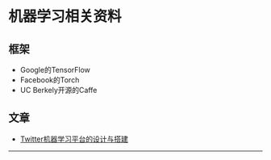 # 机器学习相关资料

## 框架
- Google的TensorFlow
- Facebook的Torch
- UC Berkely开源的Caffe

## 文章
- [Twitter机器学习平台的设计与搭建][1]

---
[1]: http://mp.weixin.qq.com/s?__biz=MzI4NzE1NTYyMg==&mid=2651101493&idx=1&sn=5c058bf8a936ada350efcb9f54ae8cd6&scene=1&srcid=0824lV5VFBuDBHjZj9FFGTaL&from=singlemessage&isappinstalled=1#wechat_redirect

